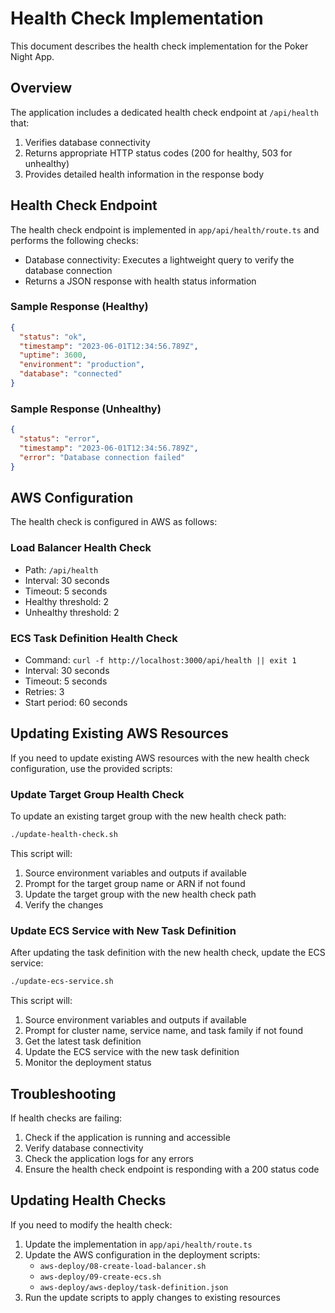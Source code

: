 # Health Check Implementation

This document describes the health check implementation for the Poker Night App.

## Overview

The application includes a dedicated health check endpoint at `/api/health` that:

1. Verifies database connectivity
2. Returns appropriate HTTP status codes (200 for healthy, 503 for unhealthy)
3. Provides detailed health information in the response body

## Health Check Endpoint

The health check endpoint is implemented in `app/api/health/route.ts` and performs the following checks:

- Database connectivity: Executes a lightweight query to verify the database connection
- Returns a JSON response with health status information

### Sample Response (Healthy)

```json
{
  "status": "ok",
  "timestamp": "2023-06-01T12:34:56.789Z",
  "uptime": 3600,
  "environment": "production",
  "database": "connected"
}
```

### Sample Response (Unhealthy)

```json
{
  "status": "error",
  "timestamp": "2023-06-01T12:34:56.789Z",
  "error": "Database connection failed"
}
```

## AWS Configuration

The health check is configured in AWS as follows:

### Load Balancer Health Check

- Path: `/api/health`
- Interval: 30 seconds
- Timeout: 5 seconds
- Healthy threshold: 2
- Unhealthy threshold: 2

### ECS Task Definition Health Check

- Command: `curl -f http://localhost:3000/api/health || exit 1`
- Interval: 30 seconds
- Timeout: 5 seconds
- Retries: 3
- Start period: 60 seconds

## Updating Existing AWS Resources

If you need to update existing AWS resources with the new health check configuration, use the provided scripts:

### Update Target Group Health Check

To update an existing target group with the new health check path:

```bash
./update-health-check.sh
```

This script will:

1. Source environment variables and outputs if available
2. Prompt for the target group name or ARN if not found
3. Update the target group with the new health check path
4. Verify the changes

### Update ECS Service with New Task Definition

After updating the task definition with the new health check, update the ECS service:

```bash
./update-ecs-service.sh
```

This script will:

1. Source environment variables and outputs if available
2. Prompt for cluster name, service name, and task family if not found
3. Get the latest task definition
4. Update the ECS service with the new task definition
5. Monitor the deployment status

## Troubleshooting

If health checks are failing:

1. Check if the application is running and accessible
2. Verify database connectivity
3. Check the application logs for any errors
4. Ensure the health check endpoint is responding with a 200 status code

## Updating Health Checks

If you need to modify the health check:

1. Update the implementation in `app/api/health/route.ts`
2. Update the AWS configuration in the deployment scripts:
   - `aws-deploy/08-create-load-balancer.sh`
   - `aws-deploy/09-create-ecs.sh`
   - `aws-deploy/aws-deploy/task-definition.json`
3. Run the update scripts to apply changes to existing resources

